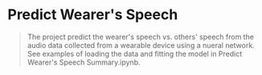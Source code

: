 # Predict Wearer's Speech
> The project predict the wearer's speech vs. others' speech from the audio data collected from a wearable device using a nueral network. 
See examples of loading the data and fitting the model in Predict Wearer's Speech Summary.ipynb. 
